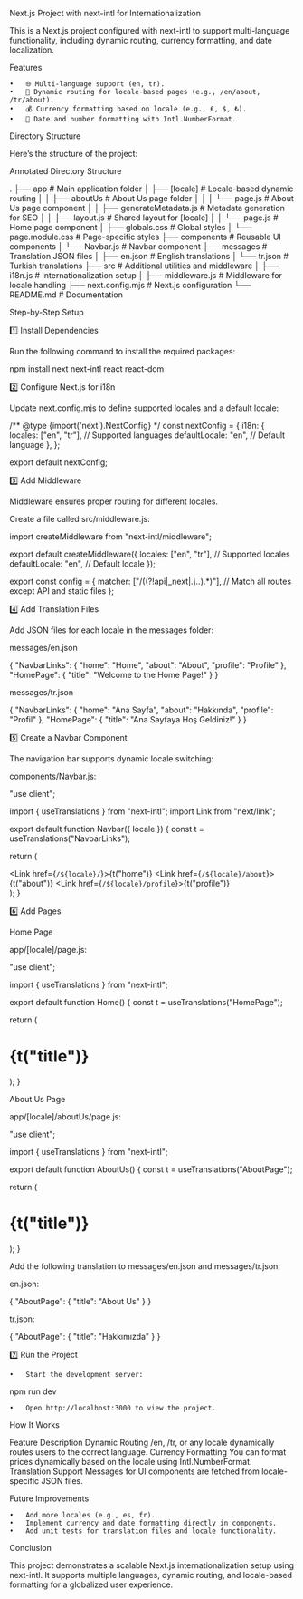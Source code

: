 Next.js Project with next-intl for Internationalization

This is a Next.js project configured with next-intl to support multi-language functionality, including dynamic routing, currency formatting, and date localization.

Features

	•	🌐 Multi-language support (en, tr).
	•	🔄 Dynamic routing for locale-based pages (e.g., /en/about, /tr/about).
	•	💰 Currency formatting based on locale (e.g., €, $, ₺).
	•	📅 Date and number formatting with Intl.NumberFormat.

Directory Structure

Here’s the structure of the project:


Annotated Directory Structure

.
├── app                     # Main application folder
│   ├── [locale]            # Locale-based dynamic routing
│   │   ├── aboutUs         # About Us page folder
│   │   │   └── page.js     # About Us page component
│   │   ├── generateMetadata.js # Metadata generation for SEO
│   │   ├── layout.js       # Shared layout for [locale]
│   │   └── page.js         # Home page component
│   ├── globals.css         # Global styles
│   └── page.module.css     # Page-specific styles
├── components              # Reusable UI components
│   └── Navbar.js           # Navbar component
├── messages                # Translation JSON files
│   ├── en.json             # English translations
│   └── tr.json             # Turkish translations
├── src                     # Additional utilities and middleware
│   ├── i18n.js             # Internationalization setup
│   ├── middleware.js       # Middleware for locale handling
├── next.config.mjs         # Next.js configuration
└── README.md               # Documentation

Step-by-Step Setup

1️⃣ Install Dependencies

Run the following command to install the required packages:

npm install next next-intl react react-dom

2️⃣ Configure Next.js for i18n

Update next.config.mjs to define supported locales and a default locale:

/** @type {import('next').NextConfig} */
const nextConfig = {
  i18n: {
    locales: ["en", "tr"], // Supported languages
    defaultLocale: "en",   // Default language
  },
};

export default nextConfig;

3️⃣ Add Middleware

Middleware ensures proper routing for different locales.

Create a file called src/middleware.js:

import createMiddleware from "next-intl/middleware";

export default createMiddleware({
  locales: ["en", "tr"], // Supported locales
  defaultLocale: "en",   // Default locale
});

export const config = {
  matcher: ["/((?!api|_next|.*\\..*).*)"], // Match all routes except API and static files
};

4️⃣ Add Translation Files

Add JSON files for each locale in the messages folder:

messages/en.json

{
  "NavbarLinks": {
    "home": "Home",
    "about": "About",
    "profile": "Profile"
  },
  "HomePage": {
    "title": "Welcome to the Home Page!"
  }
}

messages/tr.json

{
  "NavbarLinks": {
    "home": "Ana Sayfa",
    "about": "Hakkında",
    "profile": "Profil"
  },
  "HomePage": {
    "title": "Ana Sayfaya Hoş Geldiniz!"
  }
}

5️⃣ Create a Navbar Component

The navigation bar supports dynamic locale switching:

components/Navbar.js:

"use client";

import { useTranslations } from "next-intl";
import Link from "next/link";

export default function Navbar({ locale }) {
  const t = useTranslations("NavbarLinks");

  return (
    <nav>
      <Link href={`/${locale}/`}>{t("home")}</Link>
      <Link href={`/${locale}/about`}>{t("about")}</Link>
      <Link href={`/${locale}/profile`}>{t("profile")}</Link>
    </nav>
  );
}

6️⃣ Add Pages

Home Page

app/[locale]/page.js:

"use client";

import { useTranslations } from "next-intl";

export default function Home() {
  const t = useTranslations("HomePage");

  return (
    <div>
      <h1>{t("title")}</h1>
    </div>
  );
}

About Us Page

app/[locale]/aboutUs/page.js:

"use client";

import { useTranslations } from "next-intl";

export default function AboutUs() {
  const t = useTranslations("AboutPage");

  return (
    <div>
      <h1>{t("title")}</h1>
    </div>
  );
}

Add the following translation to messages/en.json and messages/tr.json:

en.json:

{
  "AboutPage": {
    "title": "About Us"
  }
}

tr.json:

{
  "AboutPage": {
    "title": "Hakkımızda"
  }
}

7️⃣ Run the Project

	•	Start the development server:

npm run dev


	•	Open http://localhost:3000 to view the project.

How It Works

Feature	Description
Dynamic Routing	/en, /tr, or any locale dynamically routes users to the correct language.
Currency Formatting	You can format prices dynamically based on the locale using Intl.NumberFormat.
Translation Support	Messages for UI components are fetched from locale-specific JSON files.

Future Improvements

	•	Add more locales (e.g., es, fr).
	•	Implement currency and date formatting directly in components.
	•	Add unit tests for translation files and locale functionality.

Conclusion

This project demonstrates a scalable Next.js internationalization setup using next-intl. It supports multiple languages, dynamic routing, and locale-based formatting for a globalized user experience.
